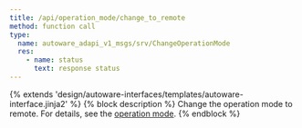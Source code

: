 ```yaml
---
title: /api/operation_mode/change_to_remote
method: function call
type:
  name: autoware_adapi_v1_msgs/srv/ChangeOperationMode
  res:
    - name: status
      text: response status
---
```


{% extends 'design/autoware-interfaces/templates/autoware-interface.jinja2' %}
{% block description %}
Change the operation mode to remote. For details, see the [operation mode](./index.md).
{% endblock %}
